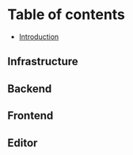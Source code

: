 # Table of contents

* [Introduction](README.md)

## Infrastructure


## Backend
 
 

## Frontend


## Editor
